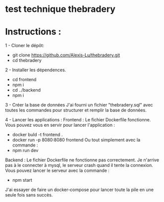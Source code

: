 # test technique thebradery

# Instructions : 

1 - Cloner le dépôt:
- git clone https://github.com/Alexis-Lu/thebradery.git
- cd thebradery

2 - Installer les dépendences.
- cd frontend
- npm i
- cd ../backend
- npm i

3 - Créer la base de données
J'ai fourni un fichier "thebradery.sql" avec toutes les commandes pour structurer et remplir la base de données.

4 - Lancer les applications : 
Frontend : 
Le fichier Dockerfile fonctionne. Vous pouvez vous en servir pour lancer l'application :
- docker buld -t frontend .
- docker run -p 8080:8080 frontend
Ou tout simplement avec la commande :
- npm run dev

Backend : 
Le fichier Dockerfile ne fonctionne pas correctement. Je n'arrive pas à le connecter à mysql, le serveur crash quand il tente la connexion.
Vous pouvez lancer le serveur avec la commande :
- npm start

J'ai essayer de faire un docker-compose pour lancer toute la pile en une seule fois sans succès.
